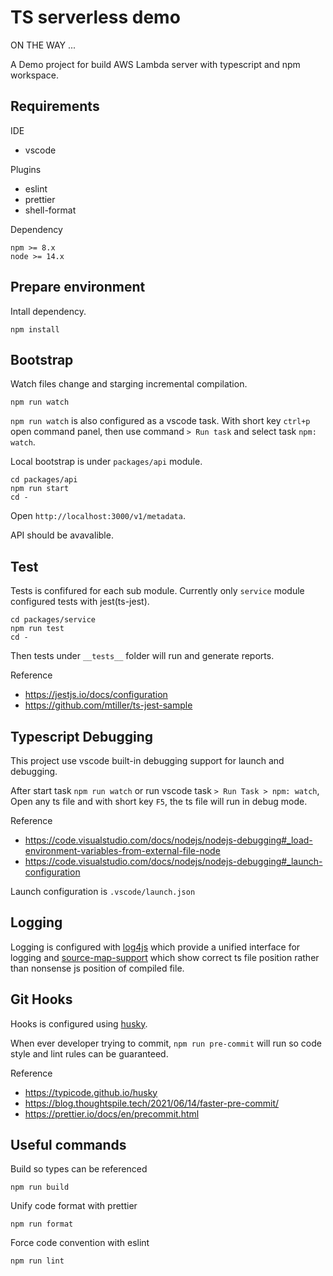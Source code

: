 # TS serverless demo

ON THE WAY ...

A Demo project for build AWS Lambda server with typescript and npm workspace.

## Requirements

IDE

-   vscode

Plugins

-   eslint
-   prettier
-   shell-format

Dependency

```
npm >= 8.x
node >= 14.x
```

## Prepare environment

Intall dependency.

```
npm install
```

## Bootstrap

Watch files change and starging incremental compilation.

```
npm run watch
```

`npm run watch` is also configured as a vscode task.
With short key `ctrl+p` open command panel, then use command `> Run task` and select task `npm: watch`.

Local bootstrap is under `packages/api` module.

```
cd packages/api
npm run start
cd -
```

Open `http://localhost:3000/v1/metadata`.

API should be avavalible.

## Test

Tests is confifured for each sub module.
Currently only `service` module configured tests with jest(ts-jest).

```
cd packages/service
npm run test
cd -
```

Then tests under `__tests__` folder will run and generate reports.

Reference

-   https://jestjs.io/docs/configuration
-   https://github.com/mtiller/ts-jest-sample

## Typescript Debugging

This project use vscode built-in debugging support for launch and debugging.

After start task `npm run watch` or run vscode task `> Run Task > npm: watch`,
Open any ts file and with short key `F5`, the ts file will run in debug mode.

Reference

-   https://code.visualstudio.com/docs/nodejs/nodejs-debugging#_load-environment-variables-from-external-file-node
-   https://code.visualstudio.com/docs/nodejs/nodejs-debugging#_launch-configuration

Launch configuration is `.vscode/launch.json`

## Logging

Logging is configured with [log4js](https://github.com/log4js-node/log4js-node) which provide a unified interface for logging and
[source-map-support](https://github.com/evanw/node-source-map-support#readme) which show correct ts file position rather than nonsense js position of compiled file.

## Git Hooks

Hooks is configured using [husky](https://typicode.github.io/husky/#/?id=install).

When ever developer trying to commit, `npm run pre-commit` will run so code style and lint rules can be guaranteed.

Reference

-   https://typicode.github.io/husky
-   https://blog.thoughtspile.tech/2021/06/14/faster-pre-commit/
-   https://prettier.io/docs/en/precommit.html

## Useful commands

Build so types can be referenced

```
npm run build
```

Unify code format with prettier

```
npm run format
```

Force code convention with eslint

```
npm run lint
```
